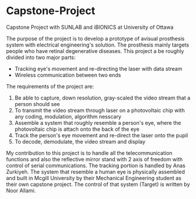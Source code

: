# Capstone-Project
Capstone Project with SUNLAB and iBIONICS at University of Ottawa

  The purpose of the project is to develop a prototype of avisual prosthesis system with electrical engineering's solution.
The prosthesis mainly targets people who have retinal degenerative diseases. This project a be roughly divided into two major parts:
  - Tracking eye's movement and re-directing the laser with data stream
  - Wireless communication between two ends
  
The requirements of the project are:
  1. Be able to capture, down resolution, gray-scaled the video stream that a person should see
  2. To transmit the video stream through laser on a photovoltaic chip with any coding, modulation, algorithm nesscary
  3. Assemble a system that roughly resemble a person's eye, where the photovoltaic chip is attach onto the back of the eye
  4. Track the person's eye movement and re-direct the laser onto the pupil
  5. To decode, demodulate, the video stream and display
  
  My contribution to this project is to handle all the telecommunication functions and also the reflective mirror stand with 2 axis of freedom with control of serial communications. The tracking portion is handled by Anas Zurkiyeh. The system that resemble a human eye is physically assembled and built in Mcgill University by their Mechanical Engineering student as their own capstone project. The control of that system (Target) is written by Noor Allami.

